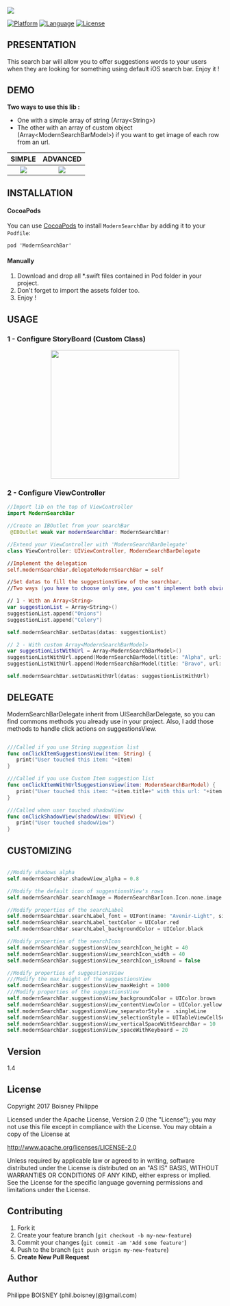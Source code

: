 <p>
 <img src ="https://github.com/PhilippeBoisney/ModernSearchBar/raw/master/Examples%20Url/bandeau.png"/>
</p>

[![Platform](http://img.shields.io/badge/platform-ios-blue.svg?style=flat
)](https://developer.apple.com/iphone/index.action)
[![Language](http://img.shields.io/badge/language-swift-brightgreen.svg?style=flat
)](https://developer.apple.com/swift)
[![License](http://img.shields.io/badge/license-MIT-lightgrey.svg?style=flat
)](http://mit-license.org)

## PRESENTATION
This search bar will allow you to offer suggestions words to your users when they are looking for something using default iOS search bar. Enjoy it !


## DEMO
**Two ways to use this lib :** 
- One with a simple array of string (Array&#60;String&#62;)
- The other with an array of custom object (Array&#60;ModernSearchBarModel&#62;) if you want to get image of each row from an url.

SIMPLE  |  ADVANCED
:-------------------------:|:-------------------------:
![](https://github.com/PhilippeBoisney/ModernSearchBar/raw/master/Gifs/Gif_simple_list.gif)  |  ![](https://github.com/PhilippeBoisney/ModernSearchBar/raw/master/Gifs/Gif_complex_list.gif)

## INSTALLATION
#### CocoaPods
You can use [CocoaPods](http://cocoapods.org/) to install `ModernSearchBar` by adding it to your `Podfile`:
```
pod 'ModernSearchBar'
```
#### Manually
1. Download and drop all *.swift files contained in Pod folder in your project.
2. Don't forget to import the assets folder too.
3. Enjoy !  


## USAGE
### 1 - Configure StoryBoard (Custom Class)
<p align="center">
 <img src ="https://github.com/PhilippeBoisney/ModernSearchBar/raw/master/Examples%20Url/usage_1.png", height=300/>
</p>

### 2 - Configure ViewController


```swift
//Import lib on the top of ViewController
import ModernSearchBar

//Create an IBOutlet from your searchBar
 @IBOutlet weak var modernSearchBar: ModernSearchBar!

//Extend your ViewController with 'ModernSearchBarDelegate'
class ViewController: UIViewController, ModernSearchBarDelegate

//Implement the delegation
self.modernSearchBar.delegateModernSearchBar = self

//Set datas to fill the suggestionsView of the searchbar.
//Two ways (you have to choose only one, you can't implement both obviously)

// 1 - With an Array<String>
var suggestionList = Array<String>()
suggestionList.append("Onions")
suggestionList.append("Celery")

self.modernSearchBar.setDatas(datas: suggestionList)

// 2 - With custom Array<ModernSearchBarModel>
var suggestionListWithUrl = Array<ModernSearchBarModel>()
suggestionListWithUrl.append(ModernSearchBarModel(title: "Alpha", url: "https://github.com/PhilippeBoisney/ModernSearchBar/raw/master/Examples%20Url/exampleA.png"))
suggestionListWithUrl.append(ModernSearchBarModel(title: "Bravo", url: "https://github.com/PhilippeBoisney/ModernSearchBar/raw/master/Examples%20Url/exampleB.png"))

self.modernSearchBar.setDatasWithUrl(datas: suggestionListWithUrl)

```
## DELEGATE
ModernSearchBarDelegate inherit from UISearchBarDelegate, so you can find commons methods you already use in your project. Also, I add those methods to handle click actions on suggestionsView.
 ```swift

///Called if you use String suggestion list
func onClickItemSuggestionsView(item: String) {
    print("User touched this item: "+item)
}

///Called if you use Custom Item suggestion list
func onClickItemWithUrlSuggestionsView(item: ModernSearchBarModel) {
    print("User touched this item: "+item.title+" with this url: "+item.url.description)
}

///Called when user touched shadowView
func onClickShadowView(shadowView: UIView) {
    print("User touched shadowView")
}

 ```
## CUSTOMIZING

 ```swift

//Modify shadows alpha
self.modernSearchBar.shadowView_alpha = 0.8

//Modify the default icon of suggestionsView's rows
self.modernSearchBar.searchImage = ModernSearchBarIcon.Icon.none.image

//Modify properties of the searchLabel
self.modernSearchBar.searchLabel_font = UIFont(name: "Avenir-Light", size: 30)
self.modernSearchBar.searchLabel_textColor = UIColor.red
self.modernSearchBar.searchLabel_backgroundColor = UIColor.black

//Modify properties of the searchIcon
self.modernSearchBar.suggestionsView_searchIcon_height = 40
self.modernSearchBar.suggestionsView_searchIcon_width = 40
self.modernSearchBar.suggestionsView_searchIcon_isRound = false

//Modify properties of suggestionsView
///Modify the max height of the suggestionsView
self.modernSearchBar.suggestionsView_maxHeight = 1000
///Modify properties of the suggestionsView
self.modernSearchBar.suggestionsView_backgroundColor = UIColor.brown
self.modernSearchBar.suggestionsView_contentViewColor = UIColor.yellow
self.modernSearchBar.suggestionsView_separatorStyle = .singleLine
self.modernSearchBar.suggestionsView_selectionStyle = UITableViewCellSelectionStyle.gray
self.modernSearchBar.suggestionsView_verticalSpaceWithSearchBar = 10
self.modernSearchBar.suggestionsView_spaceWithKeyboard = 20

  ```

## Version
1.4

## License

Copyright 2017 Boisney Philippe

Licensed under the Apache License, Version 2.0 (the "License");
you may not use this file except in compliance with the License.
You may obtain a copy of the License at

   http://www.apache.org/licenses/LICENSE-2.0

Unless required by applicable law or agreed to in writing, software
distributed under the License is distributed on an "AS IS" BASIS,
WITHOUT WARRANTIES OR CONDITIONS OF ANY KIND, either express or implied.
See the License for the specific language governing permissions and
limitations under the License.

## Contributing

1. Fork it
2. Create your feature branch (`git checkout -b my-new-feature`)
3. Commit your changes (`git commit -am 'Add some feature'`)
4. Push to the branch (`git push origin my-new-feature`)
5. **Create New Pull Request**

## Author
Philippe BOISNEY (phil.boisney(@)gmail.com)
